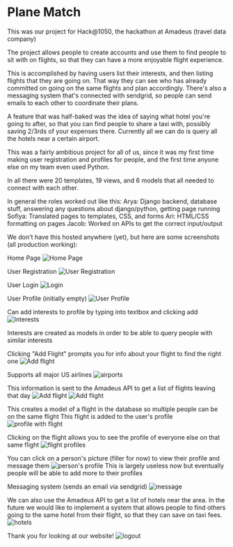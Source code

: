Plane Match
===========

This was our project for Hack@1050, the hackathon at Amadeus (travel data company)

The project allows people to create accounts and use them to find people to sit with on flights, so that they can have a more enjoyable flight experience.

This is accomplished by having users list their interests, and then listing flights that they are going on. That way they can see who has already committed on going on the same flights and plan accordingly. There's also a messaging system that's connected with sendgrid, so people can send emails to each other to coordinate their plans.

A feature that was half-baked was the idea of saying what hotel you're going to after, so that you can find people to share a taxi with, possibly saving 2/3rds of your expenses there. Currently all we can do is query all the hotels near a certain airport.

This was a fairly ambitious project for all of us, since it was my first time making user registration and profiles for people, and the first time anyone else on my team even used Python. 

In all there were 20 templates, 19 views, and 6 models that all needed to connect with each other.  

In general the roles worked out like this:
Arya: Django backend, database stuff, answering any questions about django/python, getting page running
Sofiya: Translated pages to templates, CSS, and forms
Ari: HTML/CSS formatting on pages
Jacob: Worked on APIs to get the correct input/output


We don't have this hosted anywhere (yet), but here are some screenshots (all production working):

Home Page
![Home Page](http://i.imgur.com/W98ZSqY.png "Home Page")

User Registration
![User Registration](http://i.imgur.com/2KrW1OB.png "User Registration")

User Login
![Login](http://i.imgur.com/AsWDh3K.png)

User Profile (initially empty)
![User Profile](http://i.imgur.com/3qYI6CN.png )

Can add interests to profile by typing into textbox and clicking add
![Interests](http://i.imgur.com/zmzEiM9.png)

Interests are created as models in order to be able to query people with similar interests

Clicking "Add Flight" prompts you for info about your flight to find the right one
![Add flight](http://i.imgur.com/Hx1XHXK.png)

Supports all major US airlines
![airports](http://i.imgur.com/QxN3vMp.png)

This information is sent to the Amadeus API to get a list of flights leaving that day
![Add flight](http://i.imgur.com/idivZTe.png)
![Add flight](http://i.imgur.com/620GMes.png)

This creates a model of a flight in the database so multiple people can be on the same flight
This flight is added to the user's profile
![profile with flight](http://i.imgur.com/jP8HH8J.png)

Clicking on the flight allows you to see the profile of everyone else on that same flight
![flight profiles](http://i.imgur.com/Opbu8en.png)

You can click on a person's picture (filler for now) to view their profile and message them
![person's profile](http://i.imgur.com/NXpUQRb.png)
This is largely useless now but eventually people will be able to add more to their profiles

Messaging system (sends an email via sendgrid)
![message](http://i.imgur.com/S7SFBru.png)

We can also use the Amadeus API to get a list of hotels near the area. In the future we would like to implement a system that allows people to find others going to the same hotel from their flight, so that they can save on taxi fees.
![hotels](http://i.imgur.com/z9dbKkY.png)

Thank you for looking at our website!
![logout](http://i.imgur.com/4vQ0gds.png)
